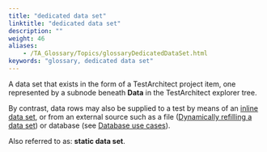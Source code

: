 ```yaml
--- 
title: "dedicated data set"
linktitle: "dedicated data set"
description: ""
weight: 46
aliases: 
    - /TA_Glossary/Topics/glossaryDedicatedDataSet.html
keywords: "glossary, dedicated data set"
---
```


A data set that exists in the form of a TestArchitect project item, one represented by a subnode beneath **Data** in the TestArchitect explorer tree.

By contrast, data rows may also be supplied to a test by means of an [inline data set](/TA_Automation/Topics/bia_create_data_set.html), or from an external source such as a file \([Dynamically refilling a data set](/TA_Help/Topics/Projects_and_tests_dataset_refilling.html)\) or database \(see [Database use cases](/TA_Automation/Topics/aut_app_testing_Database_use_cases.html)\).

Also referred to as: **static data set**.

